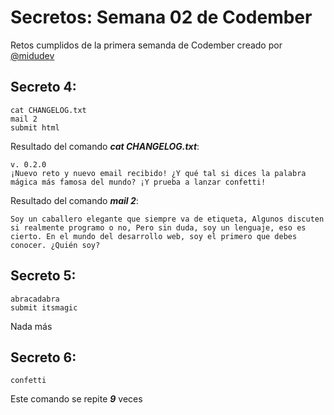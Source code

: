 # Secretos: Semana 02 de Codember

Retos cumplidos de la primera semanda de Codember creado por [@midudev](https://github.com/midudev/)

## Secreto 4:

```
cat CHANGELOG.txt
mail 2
submit html
```

Resultado del comando **_cat CHANGELOG.txt_**:

```
v. 0.2.0
¡Nuevo reto y nuevo email recibido! ¿Y qué tal si dices la palabra mágica más famosa del mundo? ¡Y prueba a lanzar confetti!

```

Resultado del comando **_mail 2_**:

```
Soy un caballero elegante que siempre va de etiqueta, Algunos discuten si realmente programo o no, Pero sin duda, soy un lenguaje, eso es cierto. En el mundo del desarrollo web, soy el primero que debes conocer. ¿Quién soy?
```

## Secreto 5:

```
abracadabra
submit itsmagic
```

Nada más

## Secreto 6:

```
confetti
```

Este comando se repite **_9_** veces
